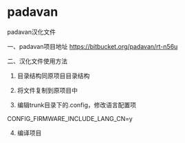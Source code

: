 # padavan
padavan汉化文件

一、padavan项目地址
https://bitbucket.org/padavan/rt-n56u

二、汉化文件使用方法

1. 目录结构同原项目目录结构

2. 将文件复制到原项目中

3. 编辑trunk目录下的.config，修改语言配置项

 CONFIG_FIRMWARE_INCLUDE_LANG_CN=y

4. 编译项目

